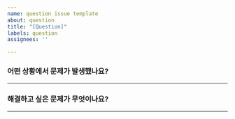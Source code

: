 ```yaml
---
name: question issue template
about: question
title: "[Question]"
labels: question
assignees: ''

---
```


### 어떤 상황에서 문제가 발생했나요?

---

### 해결하고 싶은 문제가 무엇이나요?

---
